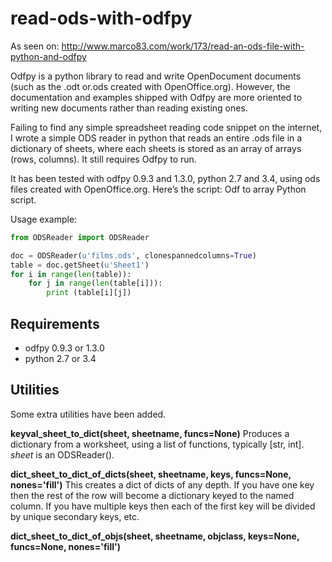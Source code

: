 read-ods-with-odfpy
===================

As seen on: http://www.marco83.com/work/173/read-an-ods-file-with-python-and-odfpy

Odfpy is a python library to read and write OpenDocument documents (such as the .odt or.ods created with OpenOffice.org). However, the documentation and examples shipped with Odfpy are more oriented to writing new documents rather than reading existing ones.

Failing to find any simple spreadsheet reading code snippet on the internet, I wrote a simple ODS reader in python that reads an entire .ods file in a dictionary of sheets, where each sheets is stored as an array of arrays (rows, columns). It still requires Odfpy to run.

It has been tested with odfpy 0.9.3 and 1.3.0, python 2.7 and 3.4, using ods files created with OpenOffice.org. Here’s the script: Odf to array Python script.

Usage example:

```python
from ODSReader import ODSReader

doc = ODSReader(u'films.ods', clonespannedcolumns=True)
table = doc.getSheet(u'Sheet1')
for i in range(len(table)):
    for j in range(len(table[i])):
        print (table[i][j])
```

Requirements
-----------------
 * odfpy 0.9.3 or 1.3.0
 * python 2.7 or 3.4

Utilities
-----------------
Some extra utilities have been added.

**keyval_sheet_to_dict(sheet, sheetname, funcs=None)**
Produces a dictionary from a worksheet, using a list of functions, typically [str, int]. _sheet_ is an ODSReader().

**dict_sheet_to_dict_of_dicts(sheet, sheetname, keys, funcs=None, nones='fill')**
This creates a dict of dicts of any depth. If you have one key then the rest of the row will become a dictionary keyed to the named column. If you have multiple keys then each of the first key will be divided by unique secondary keys, etc.

**dict_sheet_to_dict_of_objs(sheet, sheetname, objclass, keys=None, funcs=None, nones='fill')**


